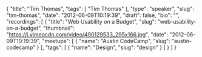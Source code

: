 {
  "title": "Tim Thomas",
  "tags": [
    "Tim Thomas"
  ],
  "type": "speaker",
  "slug": "tim-thomas",
  "date": "2012-06-09T10:19:39",
  "draft": false,
  "bio": "",
  "recordings": [
    {
      "title": "Web Usability on a Budget",
      "slug": "web-usability-on-a-budget",
      "thumbnail": "https://i.vimeocdn.com/video/490129533_295x166.jpg",
      "date": "2012-06-09T10:19:39",
      "meetups": [
        {
          "name": "Austin CodeCamp",
          "slug": "austin-codecamp"
        }
      ],
      "tags": [
        {
          "name": "Design",
          "slug": "design"
        }
      ]
    }
  ]
}